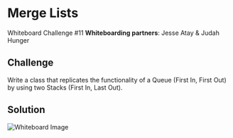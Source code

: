 # Merge Lists
Whiteboard Challenge #11
**Whiteboarding partners**: Jesse Atay & Judah Hunger

## Challenge
Write a class that replicates the functionality of a Queue (First In, First Out) by using two Stacks (First In, Last Out).

## Solution
![Whiteboard Image](https://raw.githubusercontent.com/btaylor93/Data-Structures-and-Algorithms/master/assets/QueueWithStacksWhiteboard.jpg)

